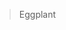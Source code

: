 > Eggplant

<!---
WOSAJ/WOSAJ is a ✨ special ✨ repository because its `README.md` (this file) appears on your GitHub profile.
You can click the Preview link to take a look at your changes.
--->
